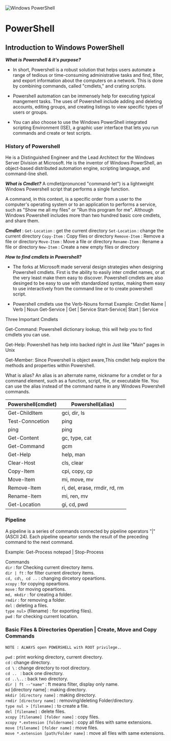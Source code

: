![Windows PowerShell]( https://github.com/aniketchavan2211/aniketchavan2211/blob/master/Images/Windows%20Powershell.png )
# PowerShell

## Introduction to Windows PowerShell

 ***What is Powershell & it's purpose?*** 
 - In short, Powershell is a robust solution that helps users
   automate a range of tedious or time-consuming administrative
   tasks and find, filter, and export information about the 
   computers on a network. This is done by combining commands, 
   called "cmdlets," and crating scripts.

 - Powershell automation can be immensely help for executing typical
   mangement tasks. The uses of Powershell include adding and 
   deleting accounts, editing groups, and creating listings to 
   view specific types of users or groups.

 - You can also choose to use the Windows PowerShell integrated
   scripting Environment (ISE), a graphic user interface that 
   lets you run commands and create or test scripts.

### History of Powershell

 He is a Distinguished Engineer and the Lead Architect for the
 Windows Server Division at Microsoft. He is the inventor of
 Windows PowerShell, an object-based distributed automation
 engine, scripting language, and command-line shell.

 ***What is Cmdlet?***
 A cmdlet(pronunced "command-let") is a lightweight Windows Powershell
 script that performs a single function.

 A command, in this context, is a specific order from a user
 to the computer's operating system or to an application to
 performs a service, such as "Show me all my files" or "Run this 
 program for me". Although Windows Powershell includes more than
 two hundred basic core cmdlets, and share them.

 ***Cmdlet*** :
 `Get-Location` : get the current directory 
 `Set-Location` : change the current directory
 `Copy-Item` : Copy files or directory
 `Remove-Item` : Remove a file or directory
 `Move-Item` : Move a file or directory
 `Rename-Item` : Rename a file or directory
 `New-Item` : Create a new empty files or directory
 
 ***How to find cmdlets in Powershell?***
 - The forks at Microsoft made serveral design strategies when 
   designing Powershell cmdlets. First is the ability to easily
   inter cmdlet names, or at the very least make them easy to 
   discover. Powershell cmdlets are also desinged to be easy to
   use with standardized syntax, making them easy to use interactively
   from the command line or to create powershell script.
 
 - Powershell cmdlets use the Verb-Nouns format 
   Example:
   Cmdlet Name  | Verb  | Noun
   Get-Service  | Get   | Service
   Start-Service| Start | Service

 Three Important Cmdlets
 
 Get-Command: Powershell dictionary lookup, this will help you
 to find cmdlets you can use.

 Get-Help: Powershell has help into backed right in Just like 
 "Main" pages in Unix

 Get-Member: Since Powershell is object aware,This cmdlet help
 explore the methods and properties within Powershell.

 What is alias?
 An alias is an alternate name, nickname for a cmdlet or for 
 a command element, such as a function, script, file, or
 executable file. You can use the alias instead of the command
 name in any Windows Powershell commands.


| Powershell(cmdlet)|  Powershell(alias) |
|-------------------|----------------- |
| Get-ChildItem     |  gci, dir, ls |
| Test-Conncetion   |  ping |
| ping              |  ping |
| Get-Content       |  gc, type, cat|
| Get-Command       |  gcm |
| Get-Help          |  help, man|
| Clear-Host        |  cls, clear|
| Copy-Item         |  cpi, copy, cp|
| Move-Item         |  mi, move, mv|
| Remove-Item       |  ri, del, erase, rmdir, rd, rm|
| Rename-Item       |  mi, ren, mv|
| Get-Location      |  gi, cd, pwd|

### Pipeline

 A pipeline is a series of commands connected by pipeline 
 operators "|" (ASCII 24). Each pipeline opeartor sends the result
 of the preceding command to the next command.

 Example: Get-Process notepad | Stop-Process

 Commands    
 `dir` : for Checking current directory items.   
 `dir | ft` : for filter current directory items.    
 `cd, cd\, cd ..` : changing dircetory opeartions.    
 `xcopy` : for copying opeartions.      
 `move` : for moving opeartions.        
 `md, mkdir` : for creating a folder.     
 `rmdir` : for removing a folder.      
 `del` : deleting a files.      
 `type nul>` (filename) : for exporting files).      
 `pwd` : for checking current location.       

### Basic Files & Directories Operation | Create, Move and Copy Commands

 `NOTE : ALWAYS open POWERSHELL with ROOT privilege.`.   

 `pwd` : print working directory, current directory.       
 `cd` : change directory.      
 `cd \` : change directory to root directory.     
 `cd .. ` : back one directory.    
 `cd ..\..` : back two directory.    
 `dir | ft --"name"` : ft means filter, display only name.   
 `md` [directory name] : making directory.   
 `mkdir [directory name]` : making directory.    
 `rmdir [directory name]` : removing/deleting Folder/directory.     
 `type nul > [filename]` : to create a file.    
 `del [filename]` : delete files.   
 `xcopy [filename] [folder name]` : copy files.   
 `xcopy *.extension [foldername]` : copy all files with same extensions.    
 `move [filename] [folder name]` : move files.   
 `move *.extension [path/Folder name]` : move all files with same extensions.    












